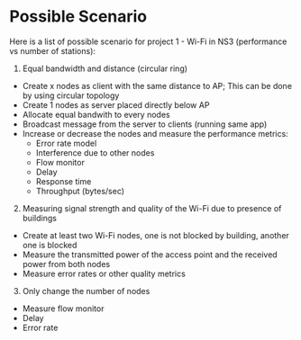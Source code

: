 # Possible Scenario
Here is a list of possible scenario for project 1 - Wi-Fi in NS3 
(performance vs number of stations):
1. Equal bandwidth and distance (circular ring)
  * Create x nodes as client with the same distance to AP; This can be done by using circular topology
  * Create 1 nodes as server placed directly below AP
  * Allocate equal bandwith to every nodes
  * Broadcast message from the server to clients (running same app)
  * Increase or decrease the nodes and measure the performance metrics:
    * Error rate model
    * Interference due to other nodes
    * Flow monitor
    * Delay
    * Response time
    * Throughput (bytes/sec)
2. Measuring signal strength and quality of the Wi-Fi due to presence of buildings
  * Create at least two Wi-Fi nodes, one is not blocked by building, another one is blocked
  * Measure the transmitted power of the access point and the received power from both nodes
  * Measure error rates or other quality metrics
3. Only change the number of nodes
  * Measure flow monitor
  * Delay
  * Error rate
